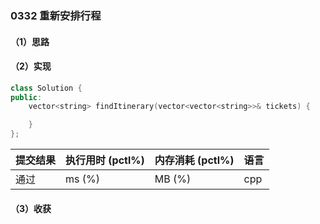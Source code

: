 ### 0332 重新安排行程

#### （1）思路

#### （2）实现

```cpp
class Solution {
public:
    vector<string> findItinerary(vector<vector<string>>& tickets) {

    }
};
```

| 提交结果 | 执行用时 (pctl%) | 内存消耗 (pctl%) | 语言 |
|:---------|:-----------------|:-----------------|:-----|
| 通过     |  ms (%)   |  MB (%)  | cpp  |

#### （3）收获
